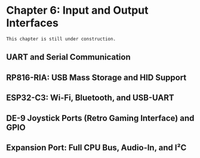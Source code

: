 # Chapter 6: Input and Output Interfaces

```{note}
This chapter is still under construction.
```

## UART and Serial Communication

## RP816-RIA: USB Mass Storage and HID Support

## ESP32-C3: Wi-Fi, Bluetooth, and USB-UART

## DE-9 Joystick Ports (Retro Gaming Interface) and GPIO

## Expansion Port: Full CPU Bus, Audio-In, and I²C
